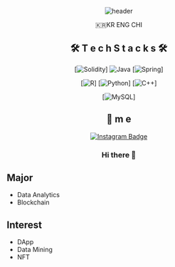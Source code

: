 <div align=center>

![header](https://capsule-render.vercel.app/api?type=soft&color=auto&height=150&section=header&text=onehowon&fontSize=70&animation=twinkling)

<p align="center">🇰🇷KR ENG CHI</p>

<div align=center>
 
## 🛠 T e c h S t a c k s 🛠
 
[![Solidity](https://img.shields.io/badge/Solidity-363636?style=flat-square&logo=Solidity&logoColor=white)]
![Java](https://img.shields.io/badge/Java-007396?style=flat&logo=OpenJDK&logoColor=white")
[![Spring](https://img.shields.io/badge/Spring-6DB33F?style=flat-square&logo=Spring&logoColor=white)]
<br>
 
[![R](https://img.shields.io/badge/R-75AADB?style=flat-square&logo=R&logoColor=white)]
[![Python](https://img.shields.io/badge/Python-3776AB?style=flat-square&logo=Python&logoColor=white)]
[![C++](https://img.shields.io/badge/C++-00599C?style=flat-square&logo=c%2B%2B&style=flat&logoColor=white)]
<br>

[![MySQL](https://img.shields.io/badge/MySQL-4479A1?style=flat-square&logo=MySQL&style=flat&logoColor=white)]

## 💫 m e
 
[![Instagram Badge](https://img.shields.io/badge/instagram-FC60A8?style=flat-square&logo=instagram&logoColor=white&link=https://www.instagram.com/one_ho_won/?hl=ko)](https://www.instagram.com/one_ho_won/?hl=ko)
 
 
### Hi there 👋
 
<div align=left>

## Major 
* Data Analytics
* Blockchain

## Interest
* DApp
* Data Mining
* NFT


